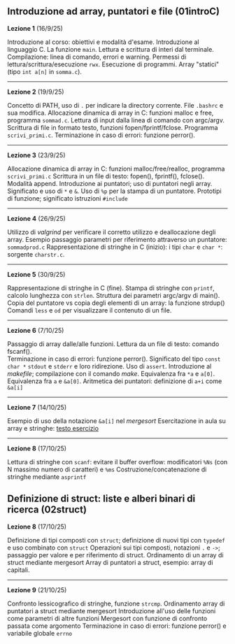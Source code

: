##  Introduzione ad array, puntatori e file (01introC)


**Lezione 1** (16/9/25)

Introduzione al corso: obiettivi e modalità d'esame. Introduzione al linguaggio C. La funzione `main`. Lettura e scrittura di interi dal terminale. Compilazione: linea di comando, errori e warning. Permessi di lettura/scrittura/esecuzione `rwx`. Esecuzione di programmi. Array "statici" (tipo `int a[n]` in `somma.c`). 

-----------------------

**Lezione 2** (19/9/25)


Concetto di PATH, uso di `.` per indicare la directory corrente. File `.bashrc` e sua modifica. 
Allocazione dinamica di array in C: funzioni malloc e free, programma `sommad.c`.
Lettura di input dalla linea di comando con argc/argv. 
Scrittura di file in formato testo, funzioni fopen/fprintf/fclose. Programma `scrivi_primi.c`.
Terminazione in caso di errori: funzione perror().

-------

**Lezione 3** (23/9/25)

Allocazione dinamica di array in C: funzioni malloc/free/realloc, programma `scrivi_primi.c`
Scrittura in un file di testo: fopen(), fprintf(), fclose(). Modalità append.
Introduzione ai puntatori; uso di puntatori negli array.
Significato e uso di `*` e `&`. Uso di `%p` per la stampa di un puntatore. 
Prototipi di funzione; significato istruzioni `#include`

-------

**Lezione 4** (26/9/25)

Utilizzo di *valgrind* per verificare il corretto utilizzo e deallocazione degli array.
Esempio passaggio parametri per riferimento attraverso un puntatore: `sommadprod.c`
Rappresentazione di stringhe in C (inizio): i tipi `char` e `char *`: sorgente `charstr.c`.


------------

**Lezione 5** (30/9/25)

Rappresentazione di stringhe in C (fine).
Stampa di stringhe con `printf`, calcolo lunghezza con `strlen`. 
Struttura dei parametri argc/argv di main().
Copia del puntatore vs copia degli elementi di un array: la funzione strdup()
Comandi `less` e `od` per visualizzare il contenuto di un file.


------------

**Lezione 6** (7/10/25)

Passaggio di array dalle/alle funzioni.
Lettura da un file di testo: comando fscanf().  
Terminazione in caso di errori: funzione perror(). Significato del tipo `const char *`
`stdout` e `stderr` e loro ridirezione.
Uso di `assert`.
Introduzione al *makefile*; compilazione con il comando *make*.
Equivalenza fra `*a` e `a[0]`.
Equivalenza fra `a` e `&a[0]`.
Aritmetica dei puntatori: definizione di `a+i` come `&a[i]`


------------

**Lezione 7** (14/10/25)

Esempio di uso della notazione `&a[i]` nel *mergesort*
Esercitazione in aula su array e stringhe: [testo esercizio](https://elearning.di.unipi.it/mod/page/view.php?id=24746)


----

**Lezione 8** (17/10/25)


Lettura di stringhe con `scanf`: evitare il buffer overflow: modificatori `%Ns` (con N massimo numero di caratteri) e `%ms`
Costruzione/concatenazione di stringhe mediante `asprintf` 



## Definizione di struct: liste e alberi binari di ricerca (02struct)



**Lezione 8** (17/10/25)

Definizione di tipi composti con `struct`; definizione di nuovi tipi con `typedef` e uso combinato con `struct`
Operazioni sui tipi composti, notazioni `.` e  `->`; passaggio per valore e per riferimento di struct. 
Ordinamento di un array di struct mediante mergesort
Array di puntatori a struct, esempio: array di capitali.

----


**Lezione 9** (21/10/25)

Confronto lessicografico di stringhe, funzione `strcmp`.
Ordinamento array di puntatori a struct mediante mergesort
Introduzione all'uso delle funzioni come parametri di altre funzioni
Mergesort con funzione di confronto passata come argomento
Terminazione in caso di errori: funzione perror() e variabile globale `errno`





